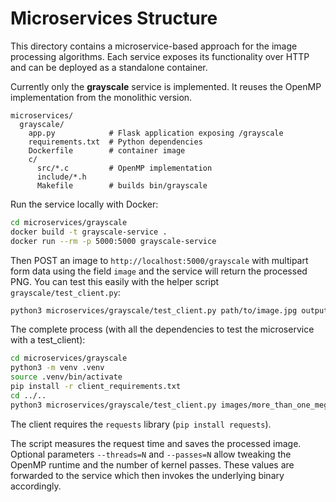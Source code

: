 # Microservices Structure

This directory contains a microservice-based approach for the image processing algorithms.  Each service exposes its functionality over HTTP and can be deployed as a standalone container.

Currently only the **grayscale** service is implemented.  It reuses the OpenMP implementation from the monolithic version.

```
microservices/
  grayscale/
    app.py            # Flask application exposing /grayscale
    requirements.txt  # Python dependencies
    Dockerfile        # container image
    c/
      src/*.c         # OpenMP implementation
      include/*.h
      Makefile        # builds bin/grayscale
```

Run the service locally with Docker:

```bash
cd microservices/grayscale
docker build -t grayscale-service .
docker run --rm -p 5000:5000 grayscale-service
```

Then POST an image to `http://localhost:5000/grayscale` with multipart form data using the field `image` and the service will return the processed PNG.
You can test this easily with the helper script `grayscale/test_client.py`:

```bash
python3 microservices/grayscale/test_client.py path/to/image.jpg output.png
```

The complete process (with all the dependencies to test the microservice with a test_client):

```bash
cd microservices/grayscale
python3 -m venv .venv
source .venv/bin/activate
pip install -r client_requirements.txt
cd ../..
python3 microservices/grayscale/test_client.py images/more_than_one_mega_photo.jpg output.png
```

The client requires the `requests` library (`pip install requests`).

The script measures the request time and saves the processed image. Optional parameters
`--threads=N` and `--passes=N` allow tweaking the OpenMP runtime and the number of kernel
passes. These values are forwarded to the service which then invokes the underlying binary
accordingly.
